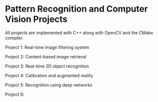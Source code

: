 # Pattern Recognition and Computer Vision Projects

All projects are implemented with C++ along with OpenCV and the CMake compiler.

Project 1: Real-time image filtering system

Project 2: Content-based image retrieval

Project 3: Real-time 2D object recognition

Project 4: Calibration and augmented reality

Project 5: Recognition using deep networks

Project 6: 
